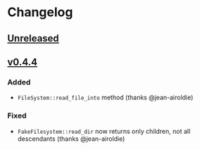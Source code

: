 # Changelog

## [Unreleased](https://github.com/iredelmeier/filesystem-rs/compare/v0.4.4...HEAD)

## [v0.4.4](https://github.com/olivierlacan/keep-a-changelog/compare/v0.4.3...v0.4.4)

### Added

* `FileSystem::read_file_into` method (thanks @jean-airoldie)

### Fixed

* `FakeFilesystem::read_dir` now returns only children, not all descendants (thanks @jean-airoldie)
